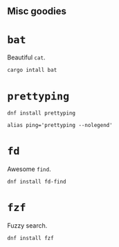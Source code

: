 ## Misc goodies

# `bat`

Beautiful `cat`.

```
cargo intall bat
```

# `prettyping`

```
dnf install prettyping
```

```
alias ping='prettyping --nolegend'
```

# `fd`


Awesome `find`.

```
dnf install fd-find
```

# `fzf`

Fuzzy search.

```
dnf install fzf
```

